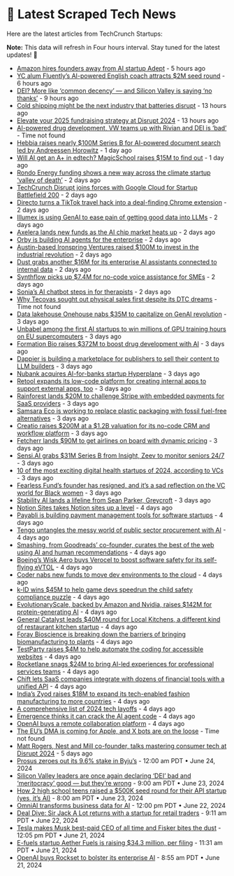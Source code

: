 
# 📰 Latest Scraped Tech News

Here are the latest articles from TechCrunch Startups:

**Note:** This data will refresh in Four hours interval. Stay tuned for the latest updates! 🔄
- [Amazon hires founders away from AI startup Adept](https://techcrunch.com/2024/06/28/amazon-hires-founders-away-from-ai-startup-adept/) - 5 hours ago
- [YC alum Fluently’s AI-powered English coach attracts $2M seed round](https://techcrunch.com/2024/06/28/yc-alum-fluentlys-ai-powered-english-coach-attracts-2m-seed-round/) - 6 hours ago
- [DEI? More like ‘common decency’ — and Silicon Valley is saying ‘no thanks’](https://techcrunch.com/2024/06/28/dei-more-like-common-decency-and-silicon-valley-is-saying-no-thanks/) - 9 hours ago
- [Cold shipping might be the next industry that batteries disrupt](https://techcrunch.com/2024/06/28/cold-shipping-might-be-the-next-industry-that-batteries-disrupt/) - 13 hours ago
- [Elevate your 2025 fundraising strategy at Disrupt 2024](https://techcrunch.com/2024/06/28/elevate-your-2025-fundraising-strategy-at-disrupt-2024/) - 13 hours ago
- [AI-powered drug development, VW teams up with Rivian and DEI is ‘bad’](https://techcrunch.com/podcast/ai-powered-drug-development-vw-teams-up-with-rivian-and-dei-is-bad/) - Time not found
- [Hebbia raises nearly $100M Series B for AI-powered document search led by Andreessen Horowitz](https://techcrunch.com/2024/06/27/hebbia-raises-nearly-100m-seriesb-for-ai-powered-document-search-led-by-andreessen-horowitz/) - 1 day ago
- [Will AI get an A+ in edtech? MagicSchool raises $15M to find out](https://techcrunch.com/2024/06/27/magicschool-thinks-ai-in-the-classroom-is-inevitable-so-its-aiming-to-help-teachers-and-students-use-it-properly/) - 1 day ago
- [Rondo Energy funding shows a new way across the climate startup ‘valley of death’](https://techcrunch.com/2024/06/27/rondo-energy-funding-shows-a-new-way-across-the-climate-startup-valley-of-death/) - 2 days ago
- [TechCrunch Disrupt joins forces with Google Cloud for Startup Battlefield 200](https://techcrunch.com/2024/06/27/techcrunch-disrupt-joins-forces-with-google-cloud-forstartup-battlefield-200/) - 2 days ago
- [Directo turns a TikTok travel hack into a deal-finding Chrome extension](https://techcrunch.com/2024/06/27/directo-turns-a-tiktok-travel-hack-into-a-deal-finding-chrome-extension/) - 2 days ago
- [Illumex is using GenAI to ease pain of getting good data into LLMs](https://techcrunch.com/2024/06/27/illumex-is-using-genai-to-ease-pain-of-getting-good-data-into-llms/) - 2 days ago
- [Axelera lands new funds as the AI chip market heats up](https://techcrunch.com/2024/06/27/axelera-lands-new-funds-as-the-ai-chip-market-heats-up/) - 2 days ago
- [Orby is building AI agents for the enterprise](https://techcrunch.com/2024/06/27/orby-is-building-ai-agents-for-the-enterprise/) - 2 days ago
- [Austin-based Ironspring Ventures raised $100M to invest in the industrial revolution](https://techcrunch.com/2024/06/27/austin-based-ironspring-ventures-raised-100m-to-invest-in-industrial-revolution/) - 2 days ago
- [Dust grabs another $16M for its enterprise AI assistants connected to internal data](https://techcrunch.com/2024/06/27/dust-grabs-another-16-million-for-its-enterprise-ai-assistants-connected-to-internal-data/) - 2 days ago
- [Synthflow picks up $7.4M for no-code voice assistance for SMEs](https://techcrunch.com/2024/06/26/synthflow-picks-up-7-4m-for-no-code-voice-assistance-for-smes/) - 2 days ago
- [Sonia’s AI chatbot steps in for therapists](https://techcrunch.com/2024/06/26/sonias-ai-chatbot-steps-in-for-therapists/) - 2 days ago
- [Why Tecovas sought out physical sales first despite its DTC dreams](https://techcrunch.com/podcast/why-tecovas-sought-out-physical-sales-first-despite-its-dtc-dreams/) - Time not found
- [Data lakehouse Onehouse nabs $35M to capitalize on GenAI revolution](https://techcrunch.com/2024/06/26/data-lakehouse-onehouse-nabs-35m-to-capitalize-on-genai-revolution/) - 3 days ago
- [Unbabel among the first AI startups to win millions of GPU training hours on EU supercomputers](https://techcrunch.com/2024/06/26/unbabel-among-first-ai-startups-to-win-millions-of-gpu-training-hours-on-eu-supercomputers/) - 3 days ago
- [Formation Bio raises $372M to boost drug development with AI](https://techcrunch.com/2024/06/26/formation-bio-raises-372m-to-boost-drug-development-with-ai/) - 3 days ago
- [Dappier is building a marketplace for publishers to sell their content to LLM builders](https://techcrunch.com/2024/06/26/dappier-is-building-a-marketplace-for-publishers-to-sell-their-content-to-llm-builders/) - 3 days ago
- [Nubank acquires AI-for-banks startup Hyperplane](https://techcrunch.com/2024/06/26/nubank-acquires-ai-for-banks-startup-hyperplane/) - 3 days ago
- [Retool expands its low-code platform for creating internal apps to support external apps, too](https://techcrunch.com/2024/06/26/retool-expands-its-low-code-platform-for-creating-internal-apps-to-support-external-apps-too/) - 3 days ago
- [Rainforest lands $20M to challenge Stripe with embedded payments for SaaS providers](https://techcrunch.com/2024/06/26/rainforest-lands-20m-to-challenge-stripe-with-embedded-payments-for-saas-providers/) - 3 days ago
- [Samsara Eco is working to replace plastic packaging with fossil fuel-free alternatives](https://techcrunch.com/2024/06/26/temasek-main-sequence-back-enzymatic-recycling-tech-startup-samsara-eco-in-65m/) - 3 days ago
- [Creatio raises $200M at a $1.2B valuation for its no-code CRM and workflow platform](https://techcrunch.com/2024/06/26/creatio-raises-200m-at-a-1-2b-valuation-for-its-no-code-crm-and-workflow-platform/) - 3 days ago
- [Fetcherr lands $90M to get airlines on board with dynamic pricing](https://techcrunch.com/2024/06/26/fetcherr-lands-90m-to-get-airlines-on-board-with-dynamic-pricing/) - 3 days ago
- [Sensi.AI grabs $31M Series B from Insight, Zeev to monitor seniors 24/7](https://techcrunch.com/2024/06/26/sensi-ai-grabs-31m-series-b-from-insight-zeev-to-monitor-seniors-24-7/) - 3 days ago
- [10 of the most exciting digital health startups of 2024, according to VCs](https://techcrunch.com/2024/06/25/10-of-the-most-exciting-digital-health-startups-of-2024-according-to-vcs/) - 3 days ago
- [Fearless Fund’s founder has resigned, and it’s a sad reflection on the VC world for Black women](https://techcrunch.com/2024/06/25/fearless-fund-founder-resigned-vc-venture-capital-startups-black-women/) - 3 days ago
- [Stability AI lands a lifeline from Sean Parker, Greycroft](https://techcrunch.com/2024/06/25/stability-ai-lands-a-lifeline-from-sean-parker-greycroft/) - 3 days ago
- [Notion Sites takes Notion sites up a level](https://techcrunch.com/2024/06/25/notion-sites/) - 4 days ago
- [Payabli is building payment management tools for software startups](https://techcrunch.com/2024/06/25/payabli-is-building-payment-management-tools-for-software-startups/) - 4 days ago
- [Tengo untangles the messy world of public sector procurement with AI](https://techcrunch.com/2024/06/25/tengo-untangles-the-messy-world-of-public-sector-procurement-with-ai/) - 4 days ago
- [Smashing, from Goodreads’ co-founder, curates the best of the web using AI and human recommendations](https://techcrunch.com/2024/06/25/smashing-from-goodreads-co-founder-curates-the-best-of-the-web-using-ai-and-human-recommendations/) - 4 days ago
- [Boeing’s Wisk Aero buys Verocel to boost software safety for its self-flying eVTOL](https://techcrunch.com/2024/06/25/boeings-wisk-aero-buys-verocel-to-boost-software-safety-for-self-flying-evtol/) - 4 days ago
- [Coder nabs new funds to move dev environments to the cloud](https://techcrunch.com/2024/06/25/coder-nabs-new-funds-to-move-dev-environments-to-the-cloud/) - 4 days ago
- [k-ID wins $45M to help game devs speedrun the child safety compliance puzzle](https://techcrunch.com/2024/06/25/a16z-k-id-game-developers-child-safety-regulations/) - 4 days ago
- [EvolutionaryScale, backed by Amazon and Nvidia, raises $142M for protein-generating AI](https://techcrunch.com/2024/06/25/evolutionaryscale-backed-by-amazon-and-nvidia-raises-142m-for-protein-generating-ai/) - 4 days ago
- [General Catalyst leads $40M round for Local Kitchens, a different kind of restaurant kitchen startup](https://techcrunch.com/2024/06/25/local-kitchens-general-catalyst-40m/) - 4 days ago
- [Foray Bioscience is breaking down the barriers of bringing biomanufacturing to plants](https://techcrunch.com/2024/06/25/foray-bioscience-is-breaking-down-the-barriers-of-bringing-biomanufacturing-to-plants/) - 4 days ago
- [TestParty raises $4M to help automate the coding for accessible websites](https://techcrunch.com/2024/06/25/testparty-raises-4-million-to-help-create-inclusive-websites/) - 4 days ago
- [Rocketlane snags $24M to bring AI-led experiences for professional services teams](https://techcrunch.com/2024/06/25/rocketlane-snags-24m-to-bring-ai-led-experiences-for-professional-services-teams/) - 4 days ago
- [Chift lets SaaS companies integrate with dozens of financial tools with a unified API](https://techcrunch.com/2024/06/25/chift-lets-saas-companies-integrate-with-dozens-of-financial-tools-with-a-unified-api/) - 4 days ago
- [India’s Zyod raises $18M to expand its tech-enabled fashion manufacturing to more countries](https://techcrunch.com/2024/06/24/indias-zyod-raises-18m-to-expand-its-tech-enabled-fashion-manufacturing-to-more-countries/) - 4 days ago
- [A comprehensive list of 2024 tech layoffs](https://techcrunch.com/2024/06/24/tech-layoffs-2024-list/) - 4 days ago
- [Emergence thinks it can crack the AI agent code](https://techcrunch.com/2024/06/24/emergence-thinks-it-can-crack-the-ai-agent-code/) - 4 days ago
- [OpenAI buys a remote collaboration platform](https://techcrunch.com/2024/06/24/openai-buys-a-remote-collaboration-platform/) - 4 days ago
- [The EU’s DMA is coming for Apple, and X bots are on the loose](https://techcrunch.com/podcast/the-eus-dma-is-coming-for-apple-and-x-bots-are-on-the-loose/) - Time not found
- [Matt Rogers, Nest and Mill co-founder, talks mastering consumer tech at Disrupt 2024](https://techcrunch.com/2024/06/24/matt-rogers-nest-and-mill-co-founder-talks-mastering-consumer-tech-at-disrupt-2024/) - 5 days ago
- [Prosus zeroes out its 9.6% stake in Byju’s](https://techcrunch.com/2024/06/24/prosus-zeroes-out-9-6-byjus-stake/) - 12:00 am PDT • June 24, 2024
- [Silicon Valley leaders are once again declaring ‘DEI’ bad and ‘meritocracy’ good — but they’re wrong](https://techcrunch.com/2024/06/23/silicon-valley-leaders-are-once-again-declaring-dei-bad-and-meritocracy-good-but-theyre-wrong/) - 9:00 am PDT • June 23, 2024
- [How 2 high school teens raised a $500K seed round for their API startup (yes, it’s AI)](https://techcrunch.com/2024/06/23/how-2-high-school-teens-raised-500000-dollars-seed-round-apigen-ai-startup/) - 8:00 am PDT • June 23, 2024
- [OmniAI transforms business data for AI](https://techcrunch.com/2024/06/22/omniai-transforms-business-data-for-ai/) - 12:00 pm PDT • June 22, 2024
- [Deal Dive: Sir Jack A Lot returns with a startup for retail traders](https://techcrunch.com/2024/06/22/deal-dive-sir-jack-a-lot-returns-with-a-startup-for-retail-traders/) - 9:11 am PDT • June 22, 2024
- [Tesla makes Musk best-paid CEO of all time and Fisker bites the dust](https://techcrunch.com/2024/06/21/tesla-makes-musk-best-paid-ceo-of-all-time-and-fisker-bites-the-dust/) - 12:05 pm PDT • June 21, 2024
- [E-fuels startup Aether Fuels is raising $34.3 million, per filing](https://techcrunch.com/2024/06/21/e-fuels-startup-aether-fuels-is-raising-34-3-million-per-filing/) - 11:31 am PDT • June 21, 2024
- [OpenAI buys Rockset to bolster its enterprise AI](https://techcrunch.com/2024/06/21/openai-buys-rockset-to-bolster-its-enterprise-ai/) - 8:55 am PDT • June 21, 2024